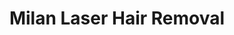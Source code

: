 ---
title: "Milan Laser Hair Removal"
url: /lansdale/milan-laser-hair-removal/
shop: hairdresser
---